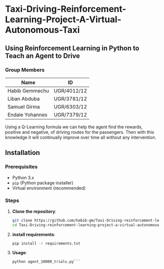 # Taxi-Driving-Reinforcement-Learning-Project-A-Virtual-Autonomous-Taxi

## Using Reinforcement Learning in Python to Teach an Agent to Drive

### Group Members
| Name            | ID          |
|-----------------|-------------|
| Habib Gemmechu  | UGR/4012/12 |
| Liban Abduba    | UGR/3781/12 |
| Samuel Girma    | UGR/6303/12 |
| Endale Yohannes | UGR/7379/12 |


Using a Q-Learning formula we can help the agent find the rewards, positive and negative, of driving routes for the passengers. Then with this knowledge it will continually improve over time all without any intervention.

## Installation

### Prerequisites
- Python 3.x
- `pip` (Python package installer)
- Virtual environment (recommended)

### Steps

1. **Clone the repository**:
   ```sh
   git clone https://github.com/habib-gm/Taxi-Driving-reinforcement-learning-project-a-virtual-autonomous-taxi.git
   cd Taxi-Driving-reinforcement-learning-project-a-virtual-autonomous-taxi ```

2.   **install requirements**:
      ```sh
      pip install -r requirements.txt
      ```

4.  **Usage**:
    ```sh
    python agent_10000_trials.py```
